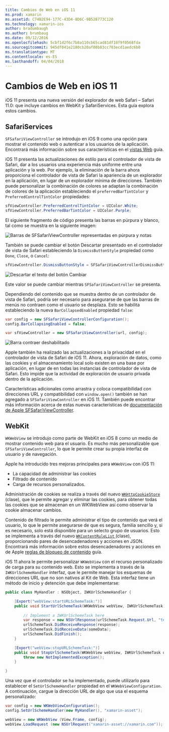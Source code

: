 ```yaml
---
title: Cambios de Web en iOS 11
ms.prod: xamarin
ms.assetid: C74B2E94-177C-43D4-8D6C-9B528773C120
ms.technology: xamarin-ios
author: bradumbaugh
ms.author: brumbaug
ms.date: 09/12/2016
ms.openlocfilehash: 5cbf1d2f6c7b8a110cb65cad81df18f9f0568fda
ms.sourcegitcommit: 945df041e2180cb20af08b83cc703ecd1aedc6b0
ms.translationtype: MT
ms.contentlocale: es-ES
ms.lasthandoff: 04/04/2018
---
```

# <a name="web-changes-in-ios-11"></a>Cambios de Web en iOS 11

iOS 11 presenta una nueva versión del explorador de web Safari – Safari 11.0: que incluye cambios en WebKit y SafariServices. Esta guía explora estos cambios.

## <a name="safariservices"></a>SafariServices

`SFSafariViewController` se introdujo en iOS 9 como una opción para mostrar el contenido web o autenticar a los usuarios de la aplicación. Encontrará más información sobre sus características en el [vistas Web](~/ios/user-interface/controls/uiwebview.md#safariviewcontroller) guía.

iOS 11 presenta las actualizaciones de estilo para el controlador de vista de Safari, dar a los usuarios una experiencia más uniforme entre una aplicación y la web. Por ejemplo, la eliminación de la barra ahora proporciona el controlador de vista de Safari la apariencia de un explorador en la aplicación, en lugar de un explorador mínima de direcciones. También puede personalizar la combinación de colores se adaptan la combinación de colores de la aplicación estableciendo el `preferredBarTintColor` y `PreferredControlTintColor` propiedades:

```csharp
sfViewController.PreferredControlTintColor = UIColor.White;
sfViewController.PreferredBarTintColor = UIColor.Purple;
```

El siguiente fragmento de código presenta las barras en púrpura y blanco, tal como se muestra en la siguiente imagen:

![Barras de SFSafariViewController representadas en púrpura y notas](web-images/image1.png)

También se puede cambiar el botón Descartar presentado en el controlador de vista de Safari estableciendo la `DismissButtonStyle` propiedad como `Done`, `Close`, o `Cancel`:

```csharp
sfViewController.DismissButtonStyle = SFSafariViewControllerDismissButtonStyle.Close;
```

![Descartar el texto del botón Cambiar](web-images/image2.png)

Este valor se puede cambiar mientras `SFSafariViewController` se presenta.


Dependiendo del contenido que se muestra dentro de un controlador de vista de Safari, podría ser necesario para asegurarse de que las barras de menús no contraen como el usuario se desplaza. Esto se habilita estableciendo la nueva `BarCollapsedEnabled` propiedad `false`:

```csharp
var config = new SFSafariViewControllerConfiguration();
config.BarCollapsingEnabled = false;

var sfViewController = new SFSafariViewController(url, config);
```

![Barra contraer deshabilitado](web-images/image3.png)

Apple también ha realizado las actualizaciones a la privacidad en el controlador de vista de Safari de iOS 11. Ahora, exploración de datos, como las cookies y el almacenamiento local solo existen en una base por aplicación, en lugar de en todas las instancias de controlador de vista de Safari. Esto impide que la actividad de exploración de usuario privada dentro de la aplicación.

Características adicionales como arrastra y coloca compatibilidad con direcciones URL y compatibilidad con `window.open()` también se han agregado a `SFSafariViewController` en iOS 11. También puede encontrar más información acerca de estas nuevas características de [documentación de Apple SFSafariViewController](https://developer.apple.com/documentation/safariservices/sfsafariviewcontroller?changes=latest_minor).


## <a name="webkit"></a>WebKit

`WKWebView` se introdujo como parte de WebKit en iOS 8 como un medio de mostrar contenido web para el usuario. Es mucho más personalizable que `SFSafariViewController`, lo que le permite crear su propia interfaz de usuario y de navegación.

Apple ha introducido tres mejoras principales para `WKWebView` con iOS 11: 

- La capacidad de administrar las cookies
- Filtrado de contenido
- Carga de recursos personalizados. 

Administración de cookies se realiza a través del nuevo [ `WKHttpCookieStore` ](https://developer.apple.com/documentation/webkit/wkhttpcookiestore) (clase), que le permite agregar y eliminar las cookies, para obtener todas las cookies que se almacenan en un WKWebView así como observar la cookie almacenar cambios.

Contenido de filtrado le permite administrar el tipo de contenido que verá el usuario, lo que le permite asegurarse de que es segura, familia sencillo y, si es necesario, solo está disponible para un selecto grupo de usuarios. Esto se implementa a través del nuevo [ `WKContentRuleList` ](https://developer.apple.com/documentation/webkit/wkcontentrulelist) (clase), proporcionando pares de desencadenadores y acciones en JSON. Encontrará más información sobre estos desencadenadores y acciones en de Apple [reglas de bloqueo de contenido](https://developer.apple.com/library/content/documentation/Extensions/Conceptual/ContentBlockingRules/Introduction/Introduction.html) guía.

iOS 11 ahora le permite personalizar `WKWebView` con el recurso personalizado de carga para su contenido web. Esto se implementa a través de la `IWKUrlSchemeHandler` interfaz, que le permite manejar los esquemas de direcciones URL que no son nativos al Kit de Web. Esta interfaz tiene un método de inicio y detención que debe implementarse:

```csharp
public class MyHandler : NSObject, IWKUrlSchemeHandler {

    [Export("webView:startURLSchemeTask:")]
    public void StartUrlSchemeTask(WKWebView webView, IWKUrlSchemeTask urlSchemeTask){
        
        // Implement a IWKUrlSchemeTask here
        var response = new NSUrlResponse(urlSchemeTask.Request.Url, "text/html", ContentLength, null);
        urlSchemeTask.DidReceiveResponse(response);
        urlSchemeTask.DidReceiveData(someData);
        urlSchemeTask.DidFinish();
    }

    [Export("webView:stopURLSchemeTask:")]
    public void StopUrlSchemeTask(WKWebView webView, IWKUrlSchemeTask urlSchemeTask){
        throw new NotImplementedException();
    }

}
``` 

Una vez que el controlador se ha implementado, puede utilizarlo para establecer el `SetUrlSchemeHandler` propiedad en el `WKWebViewConfiguration`. A continuación, cargue la dirección URL de algo que usa el esquema personalizado:

```csharp
var config = new WKWebViewConfiguration();
config.SetUrlSchemeHandler(new MyHandler(), "xamarin-asset");

webView = new WKWebView (View.Frame, config);
webView.LoadRequest (new NSUrlRequest("xamarin-asset://xamarin.com"));
```

